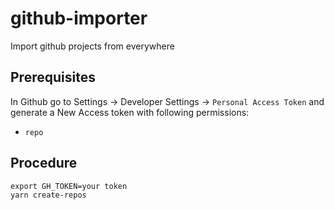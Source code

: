 # github-importer

Import github projects from everywhere

## Prerequisites

In Github go to Settings -> Developer Settings -> `Personal Access Token` and generate a New Access token with following permissions:

- `repo`

## Procedure

```
export GH_TOKEN=your token
yarn create-repos
```
